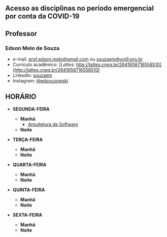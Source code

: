 ## Acesso as disciplinas no período emergencial por conta da COVID-19

## Professor
### Edson Melo de Souza
+ e-mail: [prof.edson.melo@gmail.com](mailto:prof.edson.melo@gmail.com) ou [souzaem@uni9.pro.br](mailto:souzaem@uni9.pro.br) 
+ Currículo acadêmico: [*Lattes*: http://lattes.cnpq.br/2641658716558510](http://lattes.cnpq.br/2641658716558510)
+ LinkedIn: [souzaem](https://www.linkedin.com/in/souzaem/)
+ Instagram: [@edsouzowski](https://www.instagram.com/edsouzowski/)

## HORÁRIO
* **SEGUNDA-FEIRA**
  + **Manhã**
    + [Arquitetura de Software](https://github.com/EdsonMSouza/474517-arquitetura-de-software)
  + **Noite**

* **TERÇA-FEIRA**
  + **Manhã**
  + **Noite**
  
* **QUARTA-FEIRA**
  + **Manhã**
  + **Noite**
  
* **QUINTA-FEIRA**
  + **Manhã**
  + **Noite**

* **SEXTA-FEIRA**
  + **Manhã**
  + **Noite**
